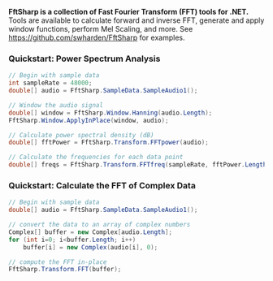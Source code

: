 **FftSharp is a collection of Fast Fourier Transform (FFT) tools for .NET.** Tools are available to calculate forward and inverse FFT, generate and apply window functions, perform Mel Scaling, and more. See https://github.com/swharden/FftSharp for examples.

### Quickstart: Power Spectrum Analysis

```cs
// Begin with sample data
int sampleRate = 48000;
double[] audio = FftSharp.SampleData.SampleAudio1();

// Window the audio signal
double[] window = FftSharp.Window.Hanning(audio.Length);
FftSharp.Window.ApplyInPlace(window, audio);

// Calculate power spectral density (dB)
double[] fftPower = FftSharp.Transform.FFTpower(audio);

// Calculate the frequencies for each data point
double[] freqs = FftSharp.Transform.FFTfreq(sampleRate, fftPower.Length);
```

### Quickstart: Calculate the FFT of Complex Data

```cs
// Begin with sample data
double[] audio = FftSharp.SampleData.SampleAudio1();

// convert the data to an array of complex numbers
Complex[] buffer = new Complex[audio.Length];
for (int i=0; i<buffer.Length; i++)
    buffer[i] = new Complex(audio[i], 0);

// compute the FFT in-place
FftSharp.Transform.FFT(buffer);
```